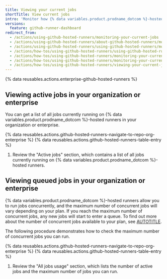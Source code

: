 ```yaml
---
title: Viewing your current jobs
shortTitle: View current jobs
intro: 'Monitor how {% data variables.product.prodname_dotcom %}-hosted runners are processing jobs in your organization or enterprise, and identify any related constraints.'
versions:
  feature: github-runner-dashboard
redirect_from:
  - /actions/using-github-hosted-runners/monitoring-your-current-jobs
  - /actions/using-github-hosted-runners/about-github-hosted-runners/monitoring-your-current-jobs
  - /actions/using-github-hosted-runners/using-github-hosted-runners/monitoring-your-current-jobs
  - /actions/how-tos/using-github-hosted-runners/using-github-hosted-runners/monitoring-your-current-jobs
  - /actions/how-tos/using-github-hosted-runners/monitoring-your-current-jobs#viewing-active-jobs-in-your-organization-or-enterprise
  - /actions/how-tos/using-github-hosted-runners/monitoring-your-current-jobs
  - /actions/how-tos/using-github-hosted-runners/viewing-your-current-jobs
---
```


{% data reusables.actions.enterprise-github-hosted-runners %}

## Viewing active jobs in your organization or enterprise

You can get a list of all jobs currently running on {% data variables.product.prodname_dotcom %}-hosted runners in your organization or enterprise.

{% data reusables.actions.github-hosted-runners-navigate-to-repo-org-enterprise %}
{% data reusables.actions.github-hosted-runners-table-entry %}
1. Review the "Active jobs" section, which contains a list of all jobs currently running on {% data variables.product.prodname_dotcom %}-hosted runners.

## Viewing queued jobs in your organization or enterprise

{% data variables.product.prodname_dotcom %}-hosted runners allow you to run jobs concurrently, and the maximum number of concurrent jobs will vary depending on your plan. If you reach the maximum number of concurrent jobs, any new jobs will start to enter a queue. To find out more about the number of concurrent jobs available to your plan, see [AUTOTITLE](/actions/learn-github-actions/usage-limits-billing-and-administration).

The following procedure demonstrates how to check the maximum number of concurrent jobs you can run.

{% data reusables.actions.github-hosted-runners-navigate-to-repo-org-enterprise %}
{% data reusables.actions.github-hosted-runners-table-entry %}
1. Review the "All jobs usage" section, which lists the number of active jobs and the maximum number of jobs you can run.
